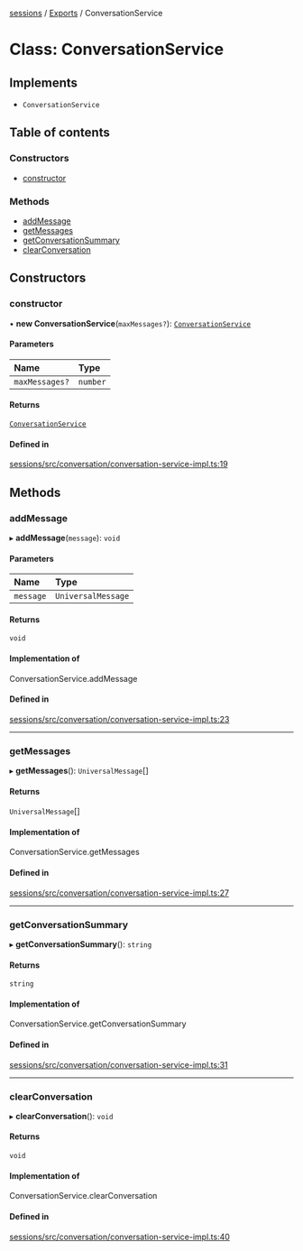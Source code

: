 <!-- 
 ⚠️  AUTO-GENERATED FILE - DO NOT EDIT MANUALLY
 This file is automatically generated by scripts/docs-generator.js
 To make changes, edit the source TypeScript files or update the generator script
-->

[sessions](../../) / [Exports](../modules) / ConversationService

# Class: ConversationService

## Implements

- `ConversationService`

## Table of contents

### Constructors

- [constructor](ConversationService#constructor)

### Methods

- [addMessage](ConversationService#addmessage)
- [getMessages](ConversationService#getmessages)
- [getConversationSummary](ConversationService#getconversationsummary)
- [clearConversation](ConversationService#clearconversation)

## Constructors

### constructor

• **new ConversationService**(`maxMessages?`): [`ConversationService`](ConversationService)

#### Parameters

| Name | Type |
| :------ | :------ |
| `maxMessages?` | `number` |

#### Returns

[`ConversationService`](ConversationService)

#### Defined in

[sessions/src/conversation/conversation-service-impl.ts:19](https://github.com/woojubb/robota/blob/bdf92966fb2bc9eb8d5a633591fffc1261e7f0f5/packages/sessions/src/conversation/conversation-service-impl.ts#L19)

## Methods

### addMessage

▸ **addMessage**(`message`): `void`

#### Parameters

| Name | Type |
| :------ | :------ |
| `message` | `UniversalMessage` |

#### Returns

`void`

#### Implementation of

ConversationService.addMessage

#### Defined in

[sessions/src/conversation/conversation-service-impl.ts:23](https://github.com/woojubb/robota/blob/bdf92966fb2bc9eb8d5a633591fffc1261e7f0f5/packages/sessions/src/conversation/conversation-service-impl.ts#L23)

___

### getMessages

▸ **getMessages**(): `UniversalMessage`[]

#### Returns

`UniversalMessage`[]

#### Implementation of

ConversationService.getMessages

#### Defined in

[sessions/src/conversation/conversation-service-impl.ts:27](https://github.com/woojubb/robota/blob/bdf92966fb2bc9eb8d5a633591fffc1261e7f0f5/packages/sessions/src/conversation/conversation-service-impl.ts#L27)

___

### getConversationSummary

▸ **getConversationSummary**(): `string`

#### Returns

`string`

#### Implementation of

ConversationService.getConversationSummary

#### Defined in

[sessions/src/conversation/conversation-service-impl.ts:31](https://github.com/woojubb/robota/blob/bdf92966fb2bc9eb8d5a633591fffc1261e7f0f5/packages/sessions/src/conversation/conversation-service-impl.ts#L31)

___

### clearConversation

▸ **clearConversation**(): `void`

#### Returns

`void`

#### Implementation of

ConversationService.clearConversation

#### Defined in

[sessions/src/conversation/conversation-service-impl.ts:40](https://github.com/woojubb/robota/blob/bdf92966fb2bc9eb8d5a633591fffc1261e7f0f5/packages/sessions/src/conversation/conversation-service-impl.ts#L40)
